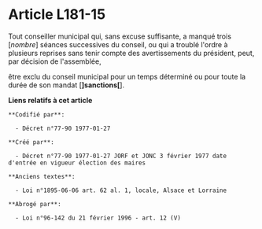 # Article L181-15

Tout conseiller municipal qui, sans excuse suffisante, a manqué trois [*nombre*] séances successives du conseil, ou qui a
troublé l'ordre à plusieurs reprises sans tenir compte des avertissements du président, peut, par décision de l'assemblée,

être exclu du conseil municipal pour un temps déterminé ou pour toute la durée de son mandat [**]sanctions[**].

**Liens relatifs à cet article**

	**Codifié par**:

	  - Décret n°77-90 1977-01-27

	**Créé par**:

	  - Décret n°77-90 1977-01-27 JORF et JONC 3 février 1977 date d'entrée en vigueur élection des maires

	**Anciens textes**:

	  - Loi n°1895-06-06 art. 62 al. 1, locale, Alsace et Lorraine

	**Abrogé par**:

	  - Loi n°96-142 du 21 février 1996 - art. 12 (V)
